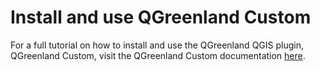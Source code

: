 # Install and use QGreenland Custom

For a full tutorial on how to install and use the QGreenland QGIS plugin, 
QGreenland Custom, visit the QGreenland Custom documentation 
[here](https://qgreenland-plugin.readthedocs.io/en/latest/plugin-how-to.html).
